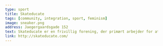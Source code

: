 ```yaml
---
type: sport
title: Skateducate
tags: [community, integration, sport, feminism]
image: sneaker.png
address: Jaegergaardsgade 152
text: Skateducate er en frivillig forening, der primært arbejder for at få flere kvinder, piger og non-binære til at blive en del af skateboardmiljøet.
link: http://skateducate.com/
---
```

